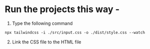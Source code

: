 # Run the projects this way - 
1. Type the following command
```
npx tailwindcss -i ./src/input.css -o ./dist/style.css --watch
```
2. Link the CSS file to the HTML file